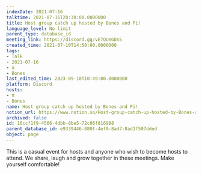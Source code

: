 ```yaml
---
indexDate: 2021-07-16
talktime: 2021-07-16T20:30:00.0000000
title: Host group catch up hosted by Bones and Pi!
language_level: No limit
parent_type: database_id
meeting_link: https://discord.gg/vE7QUXGDnS
created_time: 2021-07-10T14:50:00.0000000
tags:
- Talk
- 2021-07-16
- π
- Bones
last_edited_time: 2023-09-18T10:49:00.0000000
platform: Discord
hosts:
- π
- Bones
name: Host group catch up hosted by Bones and Pi!
notion_url: https://www.notion.so/Host-group-catch-up-hosted-by-Bones-and-Pi-16ccf1f945664dbb8be572c06f816988
archived: false
id: 16ccf1f9-4566-4dbb-8be5-72c06f816988
parent_database_id: e9339446-880f-4ef0-8ad7-8ad1f507dded
object: page
---
```


This is a casual event for hosts and anyone who wish to become hosts to attend.  We share, laugh and grow together in these meetings.  Make yourself comfortable!






